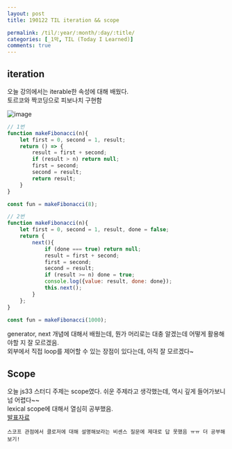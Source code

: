 ```yaml
---
layout: post
title: 190122 TIL iteration && scope

permalink: /til/:year/:month/:day/:title/
categories: [_1막, TIL (Today I Learned)]
comments: true
---
```


## **iteration**
오늘 강의에서는 iterable한 속성에 대해 배웠다.  
토르코와 짝코딩으로 피보나치 구현함 

![image](https://user-images.githubusercontent.com/40848630/51603278-b7045200-1f4c-11e9-9470-df6458d460da.png)

```javascript
// 1번
function makeFibonacci(n){
    let first = 0, second = 1, result;
    return () => {
        result = first + second;
        if (result > n) return null;
        first = second;
        second = result;
        return result;
    }
}

const fun = makeFibonacci(8);

// 2번
function makeFibonacci(n){
    let first = 0, second = 1, result, done = false;
    return {
        next(){
            if (done === true) return null;
            result = first + second;
            first = second;
            second = result; 
            if (result >= n) done = true;
            console.log({value: result, done: done});
            this.next();
        }
    }; 
}

const fun = makeFibonacci(1000);
```

generator, next 개념에 대해서 배웠는데, 뭔가 머리로는 대충 알겠는데 어떻게 활용해야할 지 잘 모르겠음.    
외부에서 직접 loop를 제어할 수 있는 장점이 있다는데, 아직 잘 모르겠다~


  
  


## **Scope**

오늘 js33 스터디 주제는 scope였다. 쉬운 주제라고 생각했는데, 역시 깊게 들어가보니 넘 어렵다~~   
lexical scope에 대해서 열심히 공부했음.  
[발표자료](https://github.com/childrenOfCrong/33-js-concepts/blob/master/Soom/scope_0122.md)


    스코프 관점에서 클로저에 대해 설명해보라는 비센스 질문에 제대로 답 못했음 ㅠㅠ 더 공부해보기!
